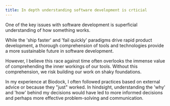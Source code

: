 ```yaml
---
title: In depth understanding software development is crticial
---
```

One of the key issues with software development is superficial understanding of how something works.

While the 'ship faster' and 'fail quickly' paradigms drive rapid product development, a thorough comprehension of tools and technologies provide a more sustainable future in software development.

However, I believe this race against time often overlooks the immense value of comprehending the inner workings of our tools. Without this comprehension, we risk building our work on shaky foundations.

In my experience at Biodock, I often followed practices based on external advice or because they "just" worked. In hindsight, understanding the 'why' and 'how' behind my decisions would have led to more informed decisions and perhaps more effective problem-solving and communication.



